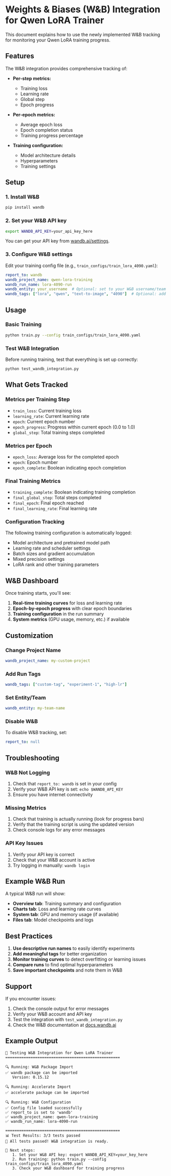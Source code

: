 # Weights & Biases (W&B) Integration for Qwen LoRA Trainer

This document explains how to use the newly implemented W&B tracking for monitoring your Qwen LoRA training progress.

## Features

The W&B integration provides comprehensive tracking of:

- **Per-step metrics:**
  - Training loss
  - Learning rate
  - Global step
  - Epoch progress

- **Per-epoch metrics:**
  - Average epoch loss
  - Epoch completion status
  - Training progress percentage

- **Training configuration:**
  - Model architecture details
  - Hyperparameters
  - Training settings

## Setup

### 1. Install W&B

```bash
pip install wandb
```

### 2. Set your W&B API key

```bash
export WANDB_API_KEY=your_api_key_here
```

You can get your API key from [wandb.ai/settings](https://wandb.ai/settings).

### 3. Configure W&B settings

Edit your training config file (e.g., `train_configs/train_lora_4090.yaml`):

```yaml
report_to: wandb
wandb_project_name: qwen-lora-training
wandb_run_name: lora-4090-run
wandb_entity: your_username  # Optional: set to your W&B username/team
wandb_tags: ["lora", "qwen", "text-to-image", "4090"]  # Optional: add tags
```

## Usage

### Basic Training

```bash
python train.py --config train_configs/train_lora_4090.yaml
```

### Test W&B Integration

Before running training, test that everything is set up correctly:

```bash
python test_wandb_integration.py
```

## What Gets Tracked

### Metrics per Training Step

- `train_loss`: Current training loss
- `learning_rate`: Current learning rate
- `epoch`: Current epoch number
- `epoch_progress`: Progress within current epoch (0.0 to 1.0)
- `global_step`: Total training steps completed

### Metrics per Epoch

- `epoch_loss`: Average loss for the completed epoch
- `epoch`: Epoch number
- `epoch_complete`: Boolean indicating epoch completion

### Final Training Metrics

- `training_complete`: Boolean indicating training completion
- `final_global_step`: Total steps completed
- `final_epoch`: Final epoch reached
- `final_learning_rate`: Final learning rate

### Configuration Tracking

The following training configuration is automatically logged:

- Model architecture and pretrained model path
- Learning rate and scheduler settings
- Batch sizes and gradient accumulation
- Mixed precision settings
- LoRA rank and other training parameters

## W&B Dashboard

Once training starts, you'll see:

1. **Real-time training curves** for loss and learning rate
2. **Epoch-by-epoch progress** with clear epoch boundaries
3. **Training configuration** in the run summary
4. **System metrics** (GPU usage, memory, etc.) if available

## Customization

### Change Project Name

```yaml
wandb_project_name: my-custom-project
```

### Add Run Tags

```yaml
wandb_tags: ["custom-tag", "experiment-1", "high-lr"]
```

### Set Entity/Team

```yaml
wandb_entity: my-team-name
```

### Disable W&B

To disable W&B tracking, set:

```yaml
report_to: null
```

## Troubleshooting

### W&B Not Logging

1. Check that `report_to: wandb` is set in your config
2. Verify your W&B API key is set: `echo $WANDB_API_KEY`
3. Ensure you have internet connectivity

### Missing Metrics

1. Check that training is actually running (look for progress bars)
2. Verify that the training script is using the updated version
3. Check console logs for any error messages

### API Key Issues

1. Verify your API key is correct
2. Check that your W&B account is active
3. Try logging in manually: `wandb login`

## Example W&B Run

A typical W&B run will show:

- **Overview tab**: Training summary and configuration
- **Charts tab**: Loss and learning rate curves
- **System tab**: GPU and memory usage (if available)
- **Files tab**: Model checkpoints and logs

## Best Practices

1. **Use descriptive run names** to easily identify experiments
2. **Add meaningful tags** for better organization
3. **Monitor training curves** to detect overfitting or learning issues
4. **Compare runs** to find optimal hyperparameters
5. **Save important checkpoints** and note them in W&B

## Support

If you encounter issues:

1. Check the console output for error messages
2. Verify your W&B account and API key
3. Test the integration with `test_wandb_integration.py`
4. Check the W&B documentation at [docs.wandb.ai](https://docs.wandb.ai)

## Example Output

```
🧪 Testing W&B Integration for Qwen LoRA Trainer
==================================================

🔍 Running: W&B Package Import
✅ wandb package can be imported
   Version: 0.15.12

🔍 Running: Accelerate Import
✅ accelerate package can be imported

🔍 Running: W&B Configuration
✅ Config file loaded successfully
✅ report_to is set to 'wandb'
✅ wandb_project_name: qwen-lora-training
✅ wandb_run_name: lora-4090-run

==================================================
📊 Test Results: 3/3 tests passed
🎉 All tests passed! W&B integration is ready.

📝 Next steps:
   1. Set your W&B API key: export WANDB_API_KEY=your_key_here
   2. Run training: python train.py --config train_configs/train_lora_4090.yaml
   3. Check your W&B dashboard for training progress
```